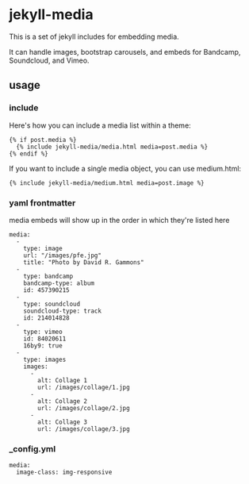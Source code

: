 # jekyll-media

This is a set of jekyll includes for embedding media.

It can handle images, bootstrap carousels, and embeds for Bandcamp, Soundcloud, and Vimeo.

<!--more-->

## usage

### include

Here's how you can include a media list within a theme:

    {% if post.media %}
      {% include jekyll-media/media.html media=post.media %}
    {% endif %}

If you want to include a single media object, you can use medium.html:

    {% include jekyll-media/medium.html media=post.image %}


### yaml frontmatter

media embeds will show up in the order in which they're listed here

    media:
      -
        type: image
        url: "/images/pfe.jpg"
        title: "Photo by David R. Gammons"
      -
        type: bandcamp
        bandcamp-type: album
        id: 457390215
      -
        type: soundcloud
        soundcloud-type: track
        id: 214014828
      -
        type: vimeo
        id: 84020611
        16by9: true
      -
        type: images
        images:
          -
            alt: Collage 1
            url: /images/collage/1.jpg
          -
            alt: Collage 2
            url: /images/collage/2.jpg
          -
            alt: Collage 3
            url: /images/collage/3.jpg

### _config.yml

    media:
      image-class: img-responsive
